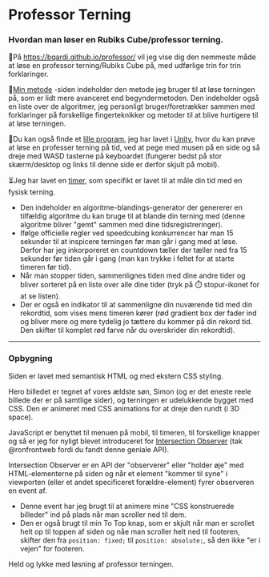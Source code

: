 # Professor Terning

### Hvordan man løser en Rubiks Cube/professor terning.
:scroll:På https://bqardi.github.io/professor/ vil jeg vise dig den nemmeste måde at løse en professor terning/Rubiks Cube på, med udførlige trin for trin forklaringer.

:1st_place_medal:[Min metode](https://bqardi.github.io/professor/my-method.html) -siden indeholder den metode jeg bruger til at løse terningen på, som er lidt mere avanceret end begyndermetoden. Den indeholder også en liste over de algoritmer, jeg personligt bruger/foretrækker sammen med forklaringer på forskellige fingerteknikker og metoder til at blive hurtigere til at løse terningen.

:jigsaw:Du kan også finde et [lille program](https://bqardi.github.io/professor/online-cube.html), jeg har lavet i [Unity](https://unity.com/), hvor du kan prøve at løse en professer terning på tid, ved at pege med musen på en side og så dreje med WASD tasterne på keyboardet (fungerer bedst på stor skærm/desktop og links til denne side er derfor skjult på mobil).

:hourglass_flowing_sand:Jeg har lavet en [timer](https://bqardi.github.io/professor/timer.html), som specifikt er lavet til at måle din tid med en fysisk terning.
* Den indeholder en algoritme-blandings-generator der genererer en tilfældig algoritme du kan bruge til at blande din terning med (denne algoritme bliver "gemt" sammen med dine tidsregistreringer).
* Ifølge officielle regler ved speedcubing konkurrencer har man 15 sekunder til at inspicere terningen før man går i gang med at løse. Derfor har jeg inkorporeret en countdown tæller der tæller ned fra 15 sekunder før tiden går i gang (man kan trykke i feltet for at starte timeren før tid).
* Når man stopper tiden, sammenlignes tiden med dine andre tider og bliver sorteret på en liste over alle dine tider (tryk på :stopwatch: stopur-ikonet for at se listen).
* Der er også en indikator til at sammenligne din nuværende tid med din rekordtid, som vises mens timeren kører (rød gradient box der fader ind og bliver mere og mere tydelig jo tættere du kommer på din rekord tid. Den skifter til komplet rød farve når du overskrider din rekordtid).
---
### Opbygning
Siden er lavet med semantisk HTML og med ekstern CSS styling.

Hero billedet er tegnet af vores ældste søn, Simon (og er det eneste reele billede der er på samtlige sider), og terningen er udelukkende bygget med CSS. Den er animeret med CSS animations for at dreje den rundt (i 3D space).

JavaScript er benyttet til menuen på mobil, til timeren, til forskellige knapper og så er jeg for nyligt blevet introduceret for [Intersection Observer](https://developer.mozilla.org/en-US/docs/Web/API/Intersection_Observer_API) (tak @ronfrontweb fordi du fandt denne geniale API).

Intersection Observer er en API der "observerer" eller "holder øje" med HTML-elementerne på siden og når et element "kommer til syne" i viewporten (eller et andet specificeret forældre-element) fyrer observeren en event af.
* Denne event har jeg brugt til at animere mine "CSS konstruerede billeder" ind på plads når man scroller ned til dem.
* Den er også brugt til min To Top knap, som er skjult når man er scrollet helt op til toppen af siden og nåe man scroller helt ned til footeren, skifter den fra `position: fixed;` til `position: absolute;`, så den ikke "er i vejen" for footeren.

Held og lykke med løsning af professor terningen.
